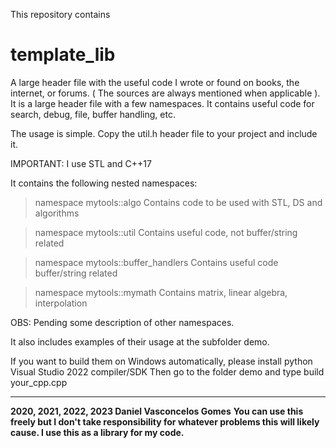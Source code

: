 
This repository contains


template_lib
===============

A large header file with the useful code I wrote or found on books, the internet, or forums. ( The sources are always mentioned when applicable ). 
It is a large header file with a few namespaces. It contains useful code for search, debug, file, buffer handling, etc.


The usage is simple. Copy the util.h header file to your project and include it.

IMPORTANT:
I use STL and C++17

It contains the following nested namespaces:

>namespace mytools::algo
Contains code to be used with STL, DS and algorithms

>namespace mytools::util
Contains useful code, not buffer/string related

>namespace mytools::buffer_handlers
Contains useful code buffer/string related

>namespace mytools::mymath
Contains matrix, linear algebra, interpolation

OBS: Pending some description of other namespaces.

It also includes examples of their usage at the subfolder demo.

If you want to build them on Windows automatically, please 
install python
Visual Studio 2022 compiler/SDK
Then go to the folder demo and type
build your_cpp.cpp


_________________________________________________
**2020, 2021, 2022, 2023 Daniel Vasconcelos Gomes**
**You can use this freely but I don't take responsibility for whatever problems this will likely cause. I use this as a library for my code.**
